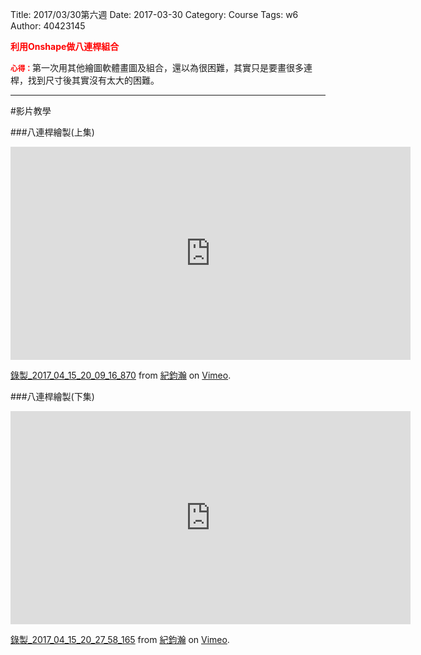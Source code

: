 Title: 2017/03/30第六週
Date: 2017-03-30
Category: Course
Tags: w6
Author: 40423145

<b><font color="red">利用Onshape做八連桿組合</font></b>

<!-- PELICAN_END_SUMMARY -->
<small><b><font color="#FF0000">心得：</font></b></small>第一次用其他繪圖軟體畫圖及組合，還以為很困難，其實只是要畫很多連桿，找到尺寸後其實沒有太大的困難。

<hr/>
#影片教學

###八連桿繪製(上集)
<iframe src="https://player.vimeo.com/video/213334137" width="640" height="341" frameborder="0" webkitallowfullscreen mozallowfullscreen allowfullscreen></iframe>
<p><a href="https://vimeo.com/213334137">錄製_2017_04_15_20_09_16_870</a> from <a href="https://vimeo.com/user60322140">紀鈞瀚</a> on <a href="https://vimeo.com">Vimeo</a>.</p>

###八連桿繪製(下集)
<iframe src="https://player.vimeo.com/video/213334504" width="640" height="341" frameborder="0" webkitallowfullscreen mozallowfullscreen allowfullscreen></iframe>
<p><a href="https://vimeo.com/213334504">錄製_2017_04_15_20_27_58_165</a> from <a href="https://vimeo.com/user60322140">紀鈞瀚</a> on <a href="https://vimeo.com">Vimeo</a>.</p>

